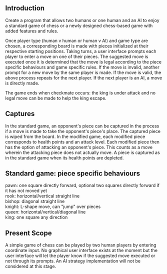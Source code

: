 ## Introduction
Create a program that allows two humans or one human and an AI to enjoy a standard game of chess or a newly designed 
chess-based game with added features and rules.

Once player type (human v human or human v AI) and game type are chosen, a corresponding board is made with 
pieces initialized at their respective starting positions. Taking turns, a user interface prompts each player to enter 
a move on one of their pieces. The suggested move is executed once it is determined that the move is legal according to 
the piece specific behaviours and game specific rules. If the move is invalid, another prompt for a new move by the same 
player is made. If the move is valid, the above process repeats for the next player. If the next player is an AI, a move 
is directly made. 

The game ends when checkmate occurs: the king is under attack and no legal move can be made to help the king escape.

## Captures

In the standard game, an opponent's piece can be captured in the process if a move is made to take the opponent's 
piece's place. The captured piece is wiped from the board. In the modified game, each modified piece corresponds to 
health points and an attack level. Each modified piece then has the option of attacking an opponent's piece. This counts 
as a move wherein the attacking piece does not actually move. A piece is captured as in the standard game when its 
health points are depleted.

## Standard game: piece specific behaviours
pawn: one square directly forward, optional two squares directly forward if it has not moved yet  
rook: horizontal/vertical straight line  
bishop: diagonal straight line  
knight: L-shape move, can "jump" over pieces  
queen: horizontal/vertical/diagonal line  
king: one square any direction

## Present Scope
A simple game of chess can be played by two human players by entering coordinate input. No graphical user interface 
exists at the moment but the user interface will let the player know if the suggested move executed or not through its 
prompts. An AI strategy implementation will not be considered at this stage. 
